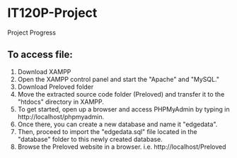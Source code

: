 # IT120P-Project
Project Progress
## To access file:
1. Download XAMPP
2. Open the XAMPP control panel and start the "Apache" and "MySQL."
3. Download Preloved folder 
4. Move the extracted source code folder (Preloved) and transfer it to the "htdocs" directory in XAMPP.
5. To get started, open up a browser and access PHPMyAdmin by typing in http://localhost/phpmyadmin. 
6. Once there, you can create a new database and name it "edgedata".
7. Then, proceed to import the "edgedata.sql" file located in the "database" folder to this newly created database.
8. Browse the Preloved website in a browser. i.e. http://localhost/Preloved
